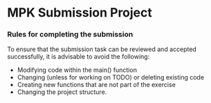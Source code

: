 # MPK Submission Project

### Rules for completing the submission
To ensure that the submission task can be reviewed and accepted successfully, it is advisable to avoid the following:

- Modifying code within the main() function
- Changing (unless for working on TODO) or deleting existing code
- Creating new functions that are not part of the exercise
- Changing the project structure.
